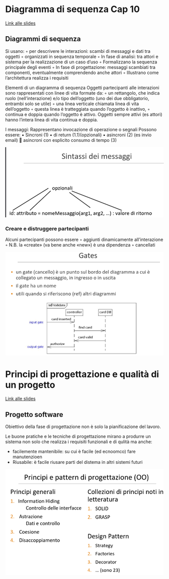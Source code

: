 # Diagramma di sequenza Cap 10

[Link alle slides](http://didawiki.cli.di.unipi.it/lib/exe/fetch.php/informatica/is-a/is_12_diagrammisequenza_con_esercizi.pdf)

## Diagrammi di sequenza

Si usano:
◦ per descrivere le interazioni: scambi di messaggi e dati
tra oggetti
◦ organizzati in sequenza temporale
◦ In fase di analisi: tra attori e sistema per la realizzazione di un
caso d’uso
◦ Formalizzano la sequenza principale degli eventi
◦ In fase di progettazione: messaggi scambiati tra componenti,
eventualmente comprendendo anche attori
◦ Illustrano come l’architettura realizza i requisiti

Elementi di un diagramma di sequenza
Oggetti partecipanti alle interazioni sono
rappresentati con linee di vita formate da:
◦ un rettangolo, che indica ruolo (nell’interazione) e/o
tipo dell’oggetto (uno dei due obbligatorio, entrambi
solo se utile)
◦ una linea verticale chiamata linea di vita dell’oggetto
◦ questa linea è tratteggiata quando l’oggetto è inattivo,
◦ continua e doppia quando l’oggetto è attivo. Oggetti sempre
attivi (es attori) hanno l’intera linea di vita continua e doppia.

I messaggi:
Rappresentano invocazione
di operazione o segnali
Possono essere:
▪ Sincroni (1)
▪ di return (1.1)(opzionali)
▪ asincroni (2)
(es invio email)
 asincroni con esplicito
consumo di tempo (3)

<p align="center">
  <img src="./assets/is10-1.png" alt="is" />
</p>

### Creare e distruggere partecipanti

Alcuni partecipanti
possono essere
◦ aggiunti dinamicamente
all’interazione
◦ N.B. la «create» (va bene
anche «new») è una
dipendenza
◦ cancellati

<p align="center">
  <img src="./assets/is10-2.png" alt="is" />
</p>

# Principi di progettazione e qualità di un progetto

[Link alle slides](http://didawiki.cli.di.unipi.it/lib/exe/fetch.php/informatica/is-a/is_13_principidiprogettazione.pdf)

## Progetto software

Obiettivo della fase di progettazione non è solo la pianificazione del lavoro.

Le buone pratiche e le tecniche di progettazione mirano a produrre un sistema non solo che realizza i requisiti funzionali e di qulità ma anche:

- facilemente mantenibile: su cui è facile (ed ecnoomco) fare manutenzioen
- Riusabile: è facile riusare parti del distema in altri sistemi futuri

<p align="center">
  <img src="./assets/is10-3.png" alt="is" />
</p>
